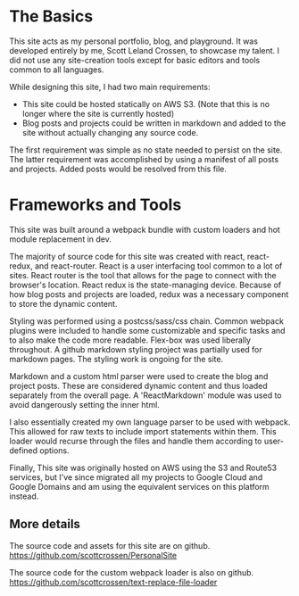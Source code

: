 # The Basics

This site acts as my personal portfolio, blog, and playground. It was developed
entirely by me, Scott Leland Crossen, to showcase my talent. I did not use any
site-creation tools except for basic editors and tools common to all languages.

While designing this site, I had two main requirements:
- This site could be hosted statically on AWS S3. (Note that this is no longer where the site is currently hosted)
- Blog posts and projects could be written in markdown and added to the site
without actually changing any source code.

The first requirement was simple as no state needed to persist on the site. The
latter requirement was accomplished by using a manifest of all posts and projects.
Added posts would be resolved from this file.

# Frameworks and Tools

This site was built around a webpack bundle with custom loaders and hot module
replacement in dev.

The majority of source code for this site was created with react, react-redux,
and react-router. React is a user interfacing tool common to a lot of sites.
React router is the tool that allows for the page to connect with the browser's
location. React redux is the state-managing device. Because of how blog posts
and projects are loaded, redux was a necessary component to store the dynamic content.

Styling was performed using a postcss/sass/css chain. Common webpack plugins
were included to handle some customizable and specific tasks and to also make the
code more readable. Flex-box was used liberally throughout. A github markdown
styling project was partially used for markdown pages. The styling work is
ongoing for the site.

Markdown and a custom html parser were used to create the blog and project posts.
These are considered dynamic content and thus loaded separately from the overall page.
A 'ReactMarkdown' module was used to avoid dangerously setting the inner html.

I also essentially created my own language parser to be used with webpack.
This allowed for raw texts to include import statements within them. This loader
would recurse through the files and handle them according to user-defined options.

Finally, This site was originally hosted on AWS using the S3 and Route53 services, but I've since migrated all my projects to Google Cloud and Google Domains and am using the equivalent services on this platform instead.

## More details

The source code and assets for this site are on github.  
https://github.com/scottcrossen/PersonalSite

The source code for the custom webpack loader is also on github.  
https://github.com/scottcrossen/text-replace-file-loader
